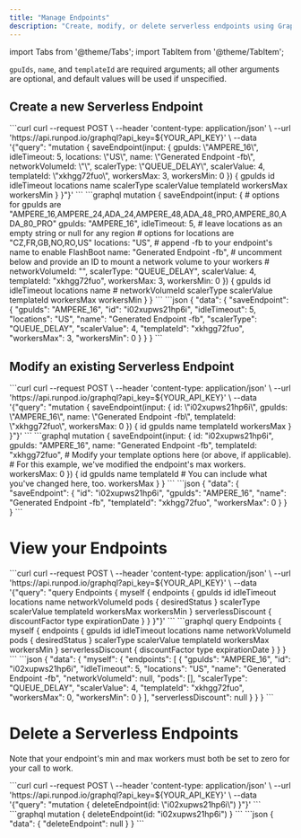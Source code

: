 ```yaml
---
title: "Manage Endpoints"
description: "Create, modify, or delete serverless endpoints using GraphQL queries and mutations with RunPod API, specifying GPU IDs, template IDs, and other endpoint settings."
---
```


import Tabs from '@theme/Tabs';
import TabItem from '@theme/TabItem';

`gpuIds`, `name`, and `templateId` are required arguments; all other arguments are optional, and default values will be used if unspecified.

## Create a new Serverless Endpoint

<Tabs>
  <TabItem value="curl" label="cURL" default>
```curl
curl --request POST \
  --header 'content-type: application/json' \
  --url 'https://api.runpod.io/graphql?api_key=${YOUR_API_KEY}' \
  --data '{"query": "mutation { saveEndpoint(input: { gpuIds: \"AMPERE_16\", idleTimeout: 5, locations: \"US\", name: \"Generated Endpoint -fb\", networkVolumeId: \"\", scalerType: \"QUEUE_DELAY\", scalerValue: 4, templateId: \"xkhgg72fuo\", workersMax: 3, workersMin: 0 }) { gpuIds id idleTimeout locations name scalerType scalerValue templateId workersMax workersMin } }"}'
```
  </TabItem>
  <TabItem value="graphql" label="GraphQL">
```graphql
mutation {
  saveEndpoint(input: {
    # options for gpuIds are "AMPERE_16,AMPERE_24,ADA_24,AMPERE_48,ADA_48_PRO,AMPERE_80,ADA_80_PRO"
    gpuIds: "AMPERE_16",
    idleTimeout: 5,
    # leave locations as an empty string or null for any region
    # options for locations are "CZ,FR,GB,NO,RO,US"
    locations: "US",
    # append -fb to your endpoint's name to enable FlashBoot
    name: "Generated Endpoint -fb",
    # uncomment below and provide an ID to mount a network volume to your workers
    # networkVolumeId: "",
    scalerType: "QUEUE_DELAY",
    scalerValue: 4,
    templateId: "xkhgg72fuo",
    workersMax: 3,
    workersMin: 0
  }) {
    gpuIds
    id
    idleTimeout
    locations
    name
    # networkVolumeId
    scalerType
    scalerValue
    templateId
    workersMax
    workersMin
  }
}
```
  </TabItem>
  <TabItem value="output" label="Output">
```json
{
  "data": {
    "saveEndpoint": {
      "gpuIds": "AMPERE_16",
      "id": "i02xupws21hp6i",
      "idleTimeout": 5,
      "locations": "US",
      "name": "Generated Endpoint -fb",
      "scalerType": "QUEUE_DELAY",
      "scalerValue": 4,
      "templateId": "xkhgg72fuo",
      "workersMax": 3,
      "workersMin": 0
    }
  }
}
```
  </TabItem>
</Tabs>

## Modify an existing Serverless Endpoint

<Tabs>
  <TabItem value="curl" label="cURL" default>
```curl
curl --request POST \
  --header 'content-type: application/json' \
  --url 'https://api.runpod.io/graphql?api_key=${YOUR_API_KEY}' \
  --data '{"query": "mutation { saveEndpoint(input: { id: \"i02xupws21hp6i\", gpuIds: \"AMPERE_16\", name: \"Generated Endpoint -fb\", templateId: \"xkhgg72fuo\", workersMax: 0 }) { id gpuIds name templateId workersMax } }"}'
```
  </TabItem>
  <TabItem value="graphql" label="GraphQL">
```graphql
mutation {
  saveEndpoint(input: {
    id: "i02xupws21hp6i",
    gpuIds: "AMPERE_16",
    name: "Generated Endpoint -fb",
    templateId: "xkhgg72fuo",
    # Modify your template options here (or above, if applicable).
    # For this example, we've modified the endpoint's max workers.
    workersMax: 0
  }) {
    id
    gpuIds
    name
    templateId
    # You can include what you've changed here, too.
    workersMax
  }
}
```
  </TabItem>
  <TabItem value="output" label="Output">
```json
{
  "data": {
    "saveEndpoint": {
      "id": "i02xupws21hp6i",
      "gpuIds": "AMPERE_16",
      "name": "Generated Endpoint -fb",
      "templateId": "xkhgg72fuo",
      "workersMax": 0
    }
  }
}
```
  </TabItem>
</Tabs>

# View your Endpoints

<Tabs>
  <TabItem value="curl" label="cURL" default>
```curl
curl --request POST \
     --header 'content-type: application/json' \
     --url 'https://api.runpod.io/graphql?api_key=${YOUR_API_KEY}' \
     --data '{"query": "query Endpoints { myself { endpoints { gpuIds id idleTimeout locations name networkVolumeId pods { desiredStatus } scalerType scalerValue templateId workersMax workersMin } serverlessDiscount { discountFactor type expirationDate } } }"}'
```
  </TabItem>
  <TabItem value="graphql" label="GraphQL">
```graphql
query Endpoints {
  myself {
    endpoints {
      gpuIds
      id
      idleTimeout
      locations
      name
      networkVolumeId
      pods {
        desiredStatus
      }
      scalerType
      scalerValue
      templateId
      workersMax
      workersMin
    }
    serverlessDiscount {
      discountFactor
      type
      expirationDate
    }
  }
}
```
  </TabItem>
  <TabItem value="output" label="Output">
```json
{
  "data": {
    "myself": {
      "endpoints": [
        {
          "gpuIds": "AMPERE_16",
          "id": "i02xupws21hp6i",
          "idleTimeout": 5,
          "locations": "US",
          "name": "Generated Endpoint -fb",
          "networkVolumeId": null,
          "pods": [],
          "scalerType": "QUEUE_DELAY",
          "scalerValue": 4,
          "templateId": "xkhgg72fuo",
          "workersMax": 0,
          "workersMin": 0
        }
      ],
      "serverlessDiscount": null
    }
  }
}
```
  </TabItem>
</Tabs>

# Delete a Serverless Endpoints

Note that your endpoint's min and max workers must both be set to zero for your call to work.

<Tabs>
  <TabItem value="curl" label="cURL">
```curl
curl --request POST \
	--header 'content-type: application/json' \
  --url 'https://api.runpod.io/graphql?api_key=${YOUR_API_KEY}' \
  --data '{"query": "mutation { deleteEndpoint(id: \"i02xupws21hp6i\") }"}'
```
  </TabItem>
  <TabItem value="graphql" label="GraphQL">
```graphql
mutation {
  deleteEndpoint(id: "i02xupws21hp6i")
}
```
  </TabItem>
  <TabItem value="output" label="Output">
```json
{
  "data": {
    "deleteEndpoint": null
  }
}
```
  </TabItem>
</Tabs>

